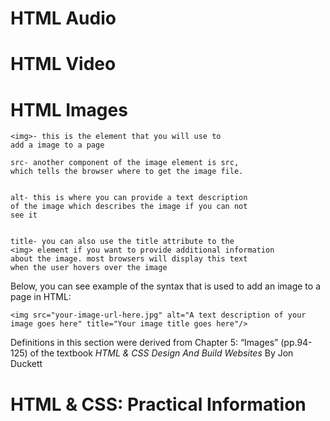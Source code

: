 # HTML Audio

# HTML Video

# HTML Images

```
<img>- this is the element that you will use to
add a image to a page

src- another component of the image element is src,
which tells the browser where to get the image file.


alt- this is where you can provide a text description
of the image which describes the image if you can not
see it


title- you can also use the title attribute to the 
<img> element if you want to provide additional information
about the image. most browsers will display this text
when the user hovers over the image
```
Below, you can see example of the syntax that is used to
add an image to a page in HTML:

```
<img src="your-image-url-here.jpg" alt="A text description of your image goes here" title="Your image title goes here"/>
```

Definitions in this section were derived from Chapter 5: “Images” (pp.94-125)
of the textbook *HTML & CSS Design And Build Websites* By Jon Duckett

# HTML & CSS: Practical Information